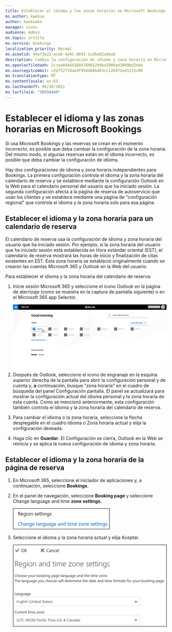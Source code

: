 ```yaml
---
title: Establecer el idioma y las zonas horarias en Microsoft Bookings
ms.author: kwekua
author: kwekuako
manager: scotv
audience: Admin
ms.topic: article
ms.service: bookings
localization_priority: Normal
ms.assetid: 94af3e22-aca6-4e91-8b91-1cd5a02a9ea8
description: Cambia la configuración de idioma y zona horaria en Microsoft Bookings. Si las reservas se crean en el momento incorrecto, es posible que Bookings se establezca para la zona horaria incorrecta.
ms.openlocfilehash: 2ccea0446d168476961294ba5800ad3899bd24eb
ms.sourcegitcommit: c2d752718aedf958db6b403cc12b972ed1215c00
ms.translationtype: MT
ms.contentlocale: es-ES
ms.lasthandoff: 08/26/2021
ms.locfileid: "58556449"
---
```

# <a name="set-language-and-time-zones-in-microsoft-bookings"></a>Establecer el idioma y las zonas horarias en Microsoft Bookings

Si usa Microsoft Bookings y las reservas se crean en el momento incorrecto, es posible que deba cambiar la configuración de la zona horaria. Del mismo modo, si algunas reservas están en el idioma incorrecto, es posible que deba cambiar la configuración de idioma.

Hay dos configuraciones de idioma y zona horaria independientes para Bookings. La primera configuración controla el idioma y la zona horaria del calendario de reserva y se establece mediante la configuración Outlook en la Web para el calendario personal del usuario que ha iniciado sesión. La segunda configuración afecta a la página de reserva de autoservicio que usan los clientes y se establece mediante una página de "configuración regional" que controla el idioma y la zona horaria solo para esa página.

## <a name="setting-language-and-time-zone-for-a-booking-calendar"></a>Establecer el idioma y la zona horaria para un calendario de reserva

El calendario de reserva usa la configuración de idioma y zona horaria del usuario que ha iniciado sesión. Por ejemplo, si la zona horaria del usuario que ha iniciado sesión está establecida en Hora estándar oriental (EST), el calendario de reserva mostrará las horas de inicio y finalización de citas existentes en EST. Esta zona horaria se estableció originalmente cuando se crearon las cuentas Microsoft 365 y Outlook en la Web del usuario.

Para establecer el idioma y la zona horaria del calendario de reserva:

1. Inicie sesión Microsoft 365 y seleccione el icono Outlook en la página de aterrizaje (como se muestra en la captura de pantalla siguiente) o en el Microsoft 365 app Selector.

   ![Imagen del Outlook en la Microsoft 365 de aterrizaje.](../media/bookings-outlook-tile.png)

1. Después de Outlook, seleccione  el icono de engranaje en la esquina superior derecha de la pantalla para abrir la configuración personal y de cuenta y, **a** continuación, busque "zona horaria" en el cuadro de búsqueda del panel Configuración pantalla. El panel se actualizará para mostrar la configuración actual del idioma personal y la zona horaria de esta cuenta. Como se mencionó anteriormente, esta configuración también controla el idioma y la zona horaria del calendario de reserva.

1. Para cambiar el idioma o la zona horaria,  seleccione la flecha desplegable en el cuadro Idioma o Zona horaria actual y elija la configuración deseada.

1. Haga clic en **Guardar**. El Configuración se cierra, Outlook en la Web se reinicia y se aplica la nueva configuración de idioma y zona horaria.

## <a name="setting-the-language-and-time-zone-for-the-booking-page"></a>Establecer el idioma y la zona horaria de la página de reserva

1. En Microsoft 365, seleccione el iniciador de aplicaciones y, a continuación, seleccione **Bookings**.

1. En el panel de navegación, seleccione **Booking page** y seleccione Change language and time **zone settings**.

   ![Captura de pantalla: cambiar el idioma y el vínculo de configuración de zona horaria.](../media/bookings-region-language-timezone-settings.png)

1. Seleccione el idioma y la zona horaria actual y elija Aceptar.

   ![Captura de pantalla: configuración de idioma y zona horaria.](../media/bookings-region-timezone-settings.png)
